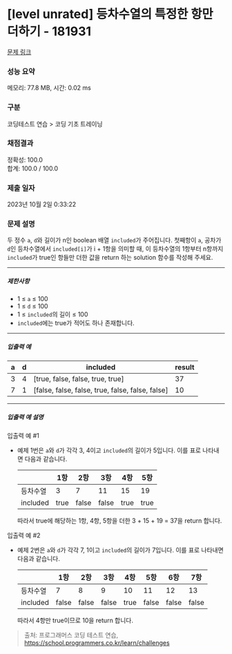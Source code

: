 # [level unrated] 등차수열의 특정한 항만 더하기 - 181931 

[문제 링크](https://school.programmers.co.kr/learn/courses/30/lessons/181931) 

### 성능 요약

메모리: 77.8 MB, 시간: 0.02 ms

### 구분

코딩테스트 연습 > 코딩 기초 트레이닝

### 채점결과

정확성: 100.0<br/>합계: 100.0 / 100.0

### 제출 일자

2023년 10월 2일 0:33:22

### 문제 설명

<p style="user-select: auto;">두 정수 <code style="user-select: auto;">a</code>, <code style="user-select: auto;">d</code>와 길이가 n인 boolean 배열 <code style="user-select: auto;">included</code>가 주어집니다. 첫째항이 <code style="user-select: auto;">a</code>, 공차가 <code style="user-select: auto;">d</code>인 등차수열에서 <code style="user-select: auto;">included[i]</code>가 i + 1항을 의미할 때, 이 등차수열의 1항부터 n항까지 <code style="user-select: auto;">included</code>가 true인 항들만 더한 값을 return 하는 solution 함수를 작성해 주세요.</p>

<hr style="user-select: auto;">

<h5 style="user-select: auto;">제한사항</h5>

<ul style="user-select: auto;">
<li style="user-select: auto;">1 ≤ <code style="user-select: auto;">a</code> ≤ 100</li>
<li style="user-select: auto;">1 ≤ <code style="user-select: auto;">d</code> ≤ 100</li>
<li style="user-select: auto;">1 ≤ <code style="user-select: auto;">included</code>의 길이 ≤ 100</li>
<li style="user-select: auto;"><code style="user-select: auto;">included</code>에는 true가 적어도 하나 존재합니다.</li>
</ul>

<hr style="user-select: auto;">

<h5 style="user-select: auto;">입출력 예</h5>
<table class="table" style="user-select: auto;">
        <thead style="user-select: auto;"><tr style="user-select: auto;">
<th style="user-select: auto;">a</th>
<th style="user-select: auto;">d</th>
<th style="user-select: auto;">included</th>
<th style="user-select: auto;">result</th>
</tr>
</thead>
        <tbody style="user-select: auto;"><tr style="user-select: auto;">
<td style="user-select: auto;">3</td>
<td style="user-select: auto;">4</td>
<td style="user-select: auto;">[true, false, false, true, true]</td>
<td style="user-select: auto;">37</td>
</tr>
<tr style="user-select: auto;">
<td style="user-select: auto;">7</td>
<td style="user-select: auto;">1</td>
<td style="user-select: auto;">[false, false, false, true, false, false, false]</td>
<td style="user-select: auto;">10</td>
</tr>
</tbody>
      </table>
<hr style="user-select: auto;">

<h5 style="user-select: auto;">입출력 예 설명</h5>

<p style="user-select: auto;">입출력 예 #1</p>

<ul style="user-select: auto;">
<li style="user-select: auto;"><p style="user-select: auto;">예제 1번은 <code style="user-select: auto;">a</code>와 <code style="user-select: auto;">d</code>가 각각 3, 4이고 <code style="user-select: auto;">included</code>의 길이가 5입니다. 이를 표로 나타내면 다음과 같습니다.</p>
<table class="table" style="user-select: auto;">
        <thead style="user-select: auto;"><tr style="user-select: auto;">
<th style="user-select: auto;"></th>
<th style="user-select: auto;">1항</th>
<th style="user-select: auto;">2항</th>
<th style="user-select: auto;">3항</th>
<th style="user-select: auto;">4항</th>
<th style="user-select: auto;">5항</th>
</tr>
</thead>
        <tbody style="user-select: auto;"><tr style="user-select: auto;">
<td style="user-select: auto;">등차수열</td>
<td style="user-select: auto;">3</td>
<td style="user-select: auto;">7</td>
<td style="user-select: auto;">11</td>
<td style="user-select: auto;">15</td>
<td style="user-select: auto;">19</td>
</tr>
<tr style="user-select: auto;">
<td style="user-select: auto;">included</td>
<td style="user-select: auto;">true</td>
<td style="user-select: auto;">false</td>
<td style="user-select: auto;">false</td>
<td style="user-select: auto;">true</td>
<td style="user-select: auto;">true</td>
</tr>
</tbody>
      </table>
<p style="user-select: auto;">따라서 true에 해당하는 1항, 4항, 5항을 더한 3 + 15 + 19 = 37을 return 합니다.</p></li>
</ul>

<p style="user-select: auto;">입출력 예 #2</p>

<ul style="user-select: auto;">
<li style="user-select: auto;"><p style="user-select: auto;">예제 2번은 <code style="user-select: auto;">a</code>와 <code style="user-select: auto;">d</code>가 각각 7, 1이고 <code style="user-select: auto;">included</code>의 길이가 7입니다. 이를 표로 나타내면 다음과 같습니다.</p>
<table class="table" style="user-select: auto;">
        <thead style="user-select: auto;"><tr style="user-select: auto;">
<th style="user-select: auto;"></th>
<th style="user-select: auto;">1항</th>
<th style="user-select: auto;">2항</th>
<th style="user-select: auto;">3항</th>
<th style="user-select: auto;">4항</th>
<th style="user-select: auto;">5항</th>
<th style="user-select: auto;">6항</th>
<th style="user-select: auto;">7항</th>
</tr>
</thead>
        <tbody style="user-select: auto;"><tr style="user-select: auto;">
<td style="user-select: auto;">등차수열</td>
<td style="user-select: auto;">7</td>
<td style="user-select: auto;">8</td>
<td style="user-select: auto;">9</td>
<td style="user-select: auto;">10</td>
<td style="user-select: auto;">11</td>
<td style="user-select: auto;">12</td>
<td style="user-select: auto;">13</td>
</tr>
<tr style="user-select: auto;">
<td style="user-select: auto;">included</td>
<td style="user-select: auto;">false</td>
<td style="user-select: auto;">false</td>
<td style="user-select: auto;">false</td>
<td style="user-select: auto;">true</td>
<td style="user-select: auto;">false</td>
<td style="user-select: auto;">false</td>
<td style="user-select: auto;">false</td>
</tr>
</tbody>
      </table>
<p style="user-select: auto;">따라서 4항만 true이므로 10을 return 합니다.</p></li>
</ul>


> 출처: 프로그래머스 코딩 테스트 연습, https://school.programmers.co.kr/learn/challenges